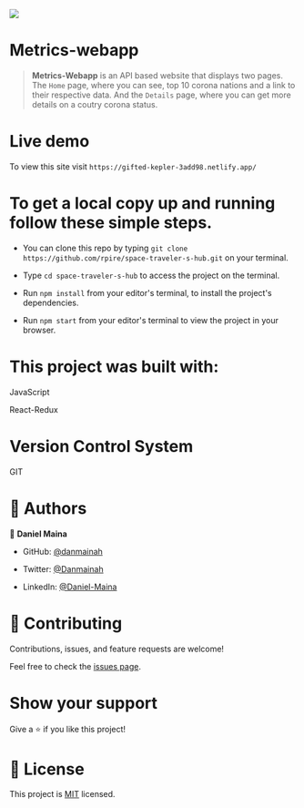 ![](https://img.shields.io/badge/Microverse-blueviolet)

# Metrics-webapp

> **Metrics-Webapp** is an API based website that displays two  pages. The `Home` page, where you can see, top 10 corona nations and a link to their respective data. And the `Details` page, where you can get more details on a coutry corona status.

# Live demo
To view this site visit `https://gifted-kepler-3add98.netlify.app/` 


# To get a local copy up and running follow these simple steps.

- You can clone this repo by typing `git clone https://github.com/rpire/space-traveler-s-hub.git` on your terminal.

- Type `cd space-traveler-s-hub` to access the project on the terminal.
  
- Run `npm install` from your editor's terminal, to install the project's dependencies.

- Run `npm start` from your editor's terminal to view the project in your browser.

# This project was built with:

JavaScript

React-Redux

# Version Control System

GIT

# 👤 Authors

👤 **Daniel Maina**

- GitHub: [@danmainah](https://github.com/danmainah)

- Twitter: [@Danmainah](https://twitter.com/dan_mainah)

- LinkedIn: [@Daniel-Maina](www.linkedin.com/in/daniel-maina-315a38191)
# 🤝 Contributing

Contributions, issues, and feature requests are welcome!

Feel free to check the [issues page](/issues).

# Show your support

Give a ⭐️ if you like this project!

# 📝 License

This project is [MIT](LICENSE) licensed.
